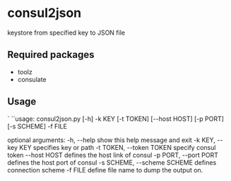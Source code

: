# consul2json

 keystore from specified key to JSON file


## Required packages
- toolz
- consulate

## Usage


`
``usage: consul2json.py [-h] -k KEY [-t TOKEN] [--host HOST] [-p PORT] [-s SCHEME] -f FILE

  optional arguments:
    -h, --help            show this help message and exit
    -k KEY, --key KEY     specifies key or path
    -t TOKEN, --token TOKEN
                          specify consul token
    --host HOST           defines the host link of consul
    -p PORT, --port PORT  defines the host port of consul
    -s SCHEME, --scheme SCHEME
                          defines connection scheme
    -f FILE define file name to dump the output on.                      

```
